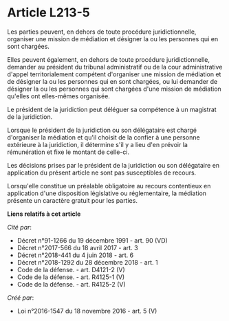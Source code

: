 # Article L213-5

Les parties peuvent, en dehors de toute procédure juridictionnelle, organiser une mission de médiation et désigner la ou les
personnes qui en sont chargées.

Elles peuvent également, en dehors de toute procédure juridictionnelle, demander au président du tribunal administratif ou de
la cour administrative d'appel territorialement compétent d'organiser une mission de médiation et de désigner la ou les
personnes qui en sont chargées, ou lui demander de désigner la ou les personnes qui sont chargées d'une mission de médiation
qu'elles ont elles-mêmes organisée.

Le président de la juridiction peut déléguer sa compétence à un magistrat de la juridiction.

Lorsque le président de la juridiction ou son délégataire est chargé d'organiser la médiation et qu'il choisit de la confier
à une personne extérieure à la juridiction, il détermine s'il y a lieu d'en prévoir la rémunération et fixe le montant de
celle-ci.

Les décisions prises par le président de la juridiction ou son délégataire en application du présent article ne sont pas
susceptibles de recours.

Lorsqu'elle constitue un préalable obligatoire au recours contentieux en application d'une disposition législative ou
réglementaire, la médiation présente un caractère gratuit pour les parties.

**Liens relatifs à cet article**

_Cité par_:

  - Décret n°91-1266 du 19 décembre 1991 - art. 90 (VD)
  - Décret n°2017-566 du 18 avril 2017 - art. 3
  - Décret n°2018-441 du 4 juin 2018 - art. 6
  - Décret n°2018-1292 du 28 décembre 2018 - art. 1
  - Code de la défense. - art. D4121-2 (V)
  - Code de la défense. - art. R4125-1 (V)
  - Code de la défense. - art. R4125-2 (V)

_Créé par_:

  - Loi n°2016-1547 du 18 novembre 2016 - art. 5 (V)
